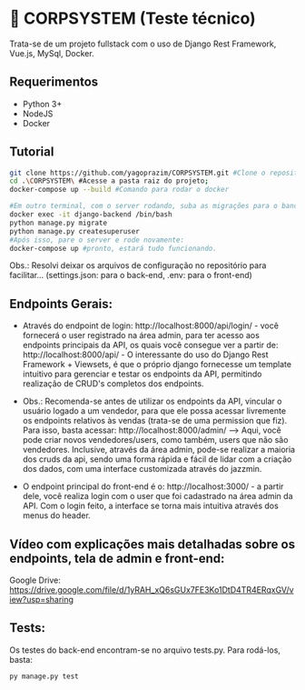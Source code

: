 ﻿# 🚀 CORPSYSTEM (Teste técnico)

Trata-se de um projeto fullstack com o uso de Django Rest Framework, Vue.js, MySql, Docker.

## Requerimentos
- Python 3+
- NodeJS
- Docker

## Tutorial
``` bash
git clone https://github.com/yagoprazim/CORPSYSTEM.git #Clone o repositório.
cd .\CORPSYSTEM\ #Acesse a pasta raiz do projeto;
docker-compose up --build #Comando para rodar o docker

#Em outro terminal, com o server rodando, suba as migrações para o banco de dados. E Para ter acesso à área admin e aos endpoints, você precisa estar autenticado, portanto, crie um superuser:
docker exec -it django-backend /bin/bash
python manage.py migrate
python manage.py createsuperuser
#Após isso, pare o server e rode novamente:
docker-compose up #pronto, estará tudo funcionando.
```
Obs.: Resolvi deixar os arquivos de configuração no repositório para facilitar... (settings.json: para o back-end, .env: para o front-end)
## Endpoints Gerais:
- Através do endpoint de login: http://localhost:8000/api/login/ - você fornecerá o user registrado na área admin, para ter acesso aos endpoints principais da API, os quais você consegue ver a partir de: http://localhost:8000/api/ - O interessante do uso do Django Rest Framework + Viewsets, é que o próprio django fornecesse um template intuitivo para gerenciar e testar os endpoints da API, permitindo realização de CRUD's completos dos endpoints.

- Obs.: Recomenda-se antes de utilizar os endpoints da API, vincular o usuário logado a um vendedor, para que ele possa acessar livremente os endpoints relativos às vendas (trata-se de uma permission que fiz). Para isso, basta acessar:
http://localhost:8000/admin/    --> Aqui, você pode criar novos vendedores/users, como também, users que não são vendedores. Inclusive, através da área admin, pode-se realizar a maioria dos cruds da api, sendo uma forma rápida e fácil de lidar com a criação dos dados, com uma interface customizada através do jazzmin.

- O endpoint principal do front-end é o: http://localhost:3000/ - a partir dele, você realiza login com o user que foi cadastrado na área admin da API. Com o login feito, a interface se torna mais intuitiva através dos menus do header.

## Vídeo com explicações mais detalhadas sobre os endpoints, tela de admin e front-end:
Google Drive: https://drive.google.com/file/d/1yRAH_xQ6sGUx7FE3Ko1DtD4TR4ERqxGV/view?usp=sharing

## Tests:
Os testes do back-end encontram-se no arquivo tests.py.
Para rodá-los, basta:
``` bash
py manage.py test
```
